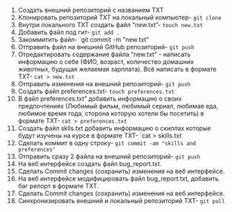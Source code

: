 1. Создать внешний репозиторий c названием TXT
 2. Клонировать репозиторий TXT на локальный компьютер- `git clone`
 3. Внутри локального TXT создать файл “new.txt”- `touch new.txt`
 4. Добавить файл под гит- `git add .`
 5. Закоммитить файл- `git commit -m "new.txt"
 6. Отправить файл на внешний GitHub репозиторий- `git push`
 7. Отредактировать содержание файла “new.txt” - написать информацию о себе (ФИО, возраст, количество домашних животных, будущая желаемая зарплата). Всё написать в формате TXT- `cat > new.txt`
 8. Отправить изменения на внешний репозиторий- `git push`
 9. Создать файл preferences.txt- `touch preferences.txt`
 10. В файл preferences.txt” добавить информацию о своих предпочтениях (Любимый фильм, любимый сериал, любимая еда, любимое время года, сторона которую хотели бы посетить) в формате TXT- `cat > preferences.txt`
 11. Создать файл sklls.txt добавить информацию о скиллах которые будут изучены на курсе в формате TXT- `cat > skills.txt
 12. Сделать коммит в одну строку- `git commit -am "skills and preferences"`
 13. Отправить сразу 2 файла на внешний репозиторий- `git push`
 14. На веб интерфейсе создать файл bug_report.txt.
 15. Сделать Commit changes (сохранить) изменения на веб интерфейсе.
 16. На веб интерфейсе модифицировать файл bug_report.txt, добавить баг репорт в формате TXT.
 17. Сделать Commit changes (сохранить) изменения на веб интерфейсе.
 18. Синхронизировать внешний и локальный репозиторий TXT- `git pull`
